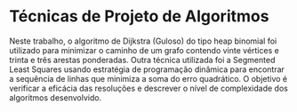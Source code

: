 # Técnicas de Projeto de Algoritmos

Neste trabalho, o algoritmo de Dijkstra (Guloso) do tipo heap binomial foi utilizado para minimizar o caminho de um grafo contendo vinte vértices e trinta e três arestas ponderadas. Outra técnica utilizada foi a Segmented Least Squares usando estratégia de programação dinâmica para encontrar a sequência de linhas que minimiza a soma do erro quadrático. O objetivo é verificar a eficácia das resoluções e descrever o nível de complexidade dos algoritmos desenvolvido.
